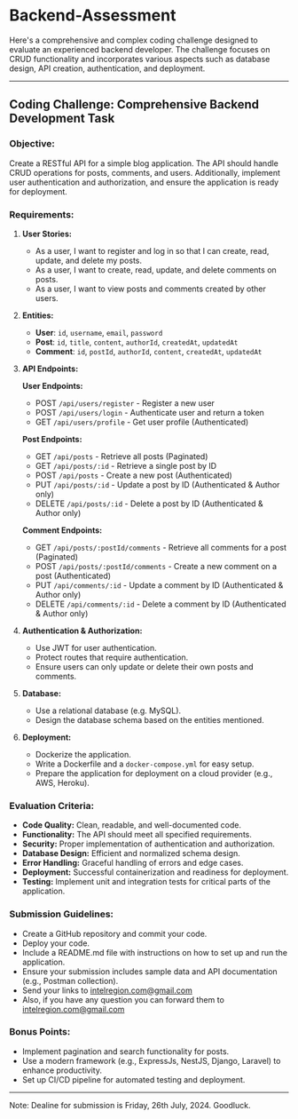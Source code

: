 # Backend-Assessment

Here's a comprehensive and complex coding challenge designed to evaluate an experienced backend developer. The challenge focuses on CRUD functionality and incorporates various aspects such as database design, API creation, authentication, and deployment.

---

## Coding Challenge: Comprehensive Backend Development Task

### Objective:
Create a RESTful API for a simple blog application. The API should handle CRUD operations for posts, comments, and users. Additionally, implement user authentication and authorization, and ensure the application is ready for deployment.

### Requirements:

1. **User Stories:**
   - As a user, I want to register and log in so that I can create, read, update, and delete my posts.
   - As a user, I want to create, read, update, and delete comments on posts.
   - As a user, I want to view posts and comments created by other users.

2. **Entities:**
   - **User**: `id`, `username`, `email`, `password`
   - **Post**: `id`, `title`, `content`, `authorId`, `createdAt`, `updatedAt`
   - **Comment**: `id`, `postId`, `authorId`, `content`, `createdAt`, `updatedAt`

3. **API Endpoints:**

   **User Endpoints:**
   - POST `/api/users/register` - Register a new user
   - POST `/api/users/login` - Authenticate user and return a token
   - GET `/api/users/profile` - Get user profile (Authenticated)

   **Post Endpoints:**
   - GET `/api/posts` - Retrieve all posts (Paginated)
   - GET `/api/posts/:id` - Retrieve a single post by ID
   - POST `/api/posts` - Create a new post (Authenticated)
   - PUT `/api/posts/:id` - Update a post by ID (Authenticated & Author only)
   - DELETE `/api/posts/:id` - Delete a post by ID (Authenticated & Author only)

   **Comment Endpoints:**
   - GET `/api/posts/:postId/comments` - Retrieve all comments for a post (Paginated)
   - POST `/api/posts/:postId/comments` - Create a new comment on a post (Authenticated)
   - PUT `/api/comments/:id` - Update a comment by ID (Authenticated & Author only)
   - DELETE `/api/comments/:id` - Delete a comment by ID (Authenticated & Author only)

4. **Authentication & Authorization:**
   - Use JWT for user authentication.
   - Protect routes that require authentication.
   - Ensure users can only update or delete their own posts and comments.

5. **Database:**
   - Use a relational database (e.g. MySQL).
   - Design the database schema based on the entities mentioned.

6. **Deployment:**
   - Dockerize the application.
   - Write a Dockerfile and a `docker-compose.yml` for easy setup.
   - Prepare the application for deployment on a cloud provider (e.g., AWS, Heroku).

### Evaluation Criteria:
- **Code Quality:** Clean, readable, and well-documented code.
- **Functionality:** The API should meet all specified requirements.
- **Security:** Proper implementation of authentication and authorization.
- **Database Design:** Efficient and normalized schema design.
- **Error Handling:** Graceful handling of errors and edge cases.
- **Deployment:** Successful containerization and readiness for deployment.
- **Testing:** Implement unit and integration tests for critical parts of the application.

### Submission Guidelines:
- Create a GitHub repository and commit your code.
- Deploy your code.
- Include a README.md file with instructions on how to set up and run the application.
- Ensure your submission includes sample data and API documentation (e.g., Postman collection).
- Send your links to intelregion.com@gmail.com
- Also, if you have any question you can forward them to intelregion.com@gmail.com

### Bonus Points:
- Implement pagination and search functionality for posts.
- Use a modern framework (e.g., ExpressJs, NestJS, Django, Laravel) to enhance productivity.
- Set up CI/CD pipeline for automated testing and deployment.

--- 

Note: Dealine for submission is Friday, 26th July, 2024. 
Goodluck.
